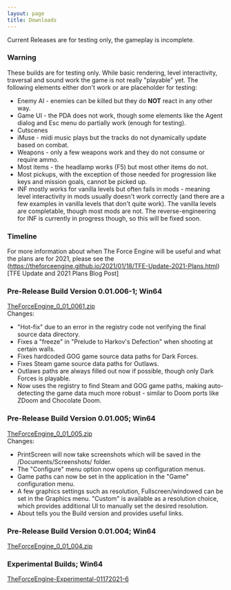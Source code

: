```yaml
---
layout: page
title: Downloads
---
```


Current Releases are for testing only, the gameplay is incomplete.

### Warning
These builds are for testing only. While basic rendering, level interactivity, traversal and sound work the game is not really "playable" yet. The following elements either don't work or are placeholder for testing:
* Enemy AI - enemies can be killed but they do __NOT__ react in any other way.
* Game UI - the PDA does not work, though some elements like the Agent dialog and Esc menu do partially work (enough for testing).
* Cutscenes
* iMuse - midi music plays but the tracks do not dynamically update based on combat.
* Weapons - only a few weapons work and they do not consume or require ammo.
* Most items - the headlamp works (F5) but most other items do not.
* Most pickups, with the exception of those needed for progression like keys and mission goals, cannot be picked up.
* INF mostly works for vanilla levels but often fails in mods - meaning level interactivity in mods usually doesn't work correctly (and there are a few examples in vanilla levels that don't quite work). The vanilla levels are completable, though most mods are not. The reverse-engineering for INF is currently in progress though, so this will be fixed soon.

### Timeline
For more information about when The Force Engine will be useful and what the plans are for 2021, please see the (https://theforceengine.github.io/2021/01/18/TFE-Update-2021-Plans.html)[TFE Update and 2021 Plans Blog Post]

### Pre-Release Build Version 0.01.006-1; Win64
[TheForceEngine_0_01_0061.zip](archive/TheForceEngine_0_01_0061.zip) <br>
Changes:
  * "Hot-fix" due to an error in the registry code not verifying the final source data directory.
  * Fixes a "freeze" in "Prelude to Harkov's Defection" when shooting at certain walls.
  * Fixes hardcoded GOG game source data paths for Dark Forces.
  * Fixes Steam game source data paths for Outlaws.
  * Outlaws paths are always filled out now if possible, though only Dark Forces is playable.
  * Now uses the registry to find Steam and GOG game paths, making auto-detecting the game data much more robust - similar to Doom ports like ZDoom and Chocolate Doom.

### Pre-Release Build Version 0.01.005; Win64
[TheForceEngine_0_01_005.zip](archive/TheForceEngine_0_01_005.zip) <br>
Changes:
  * PrintScreen will now take screenshots which will be saved in the /Documents/Screenshots/ folder.
  * The "Configure" menu option now opens up configuration menus.
  * Game paths can now be set in the application in the "Game" configuration menu.
  * A few graphics settings such as resolution, Fullscreen/windowed can be set in the Graphics menu. "Custom" is available as a resolution choice, which provides additional UI to manually set the desired resolution.
  * About tells you the Build version and provides useful links.

### Pre-Release Build Version 0.01.004; Win64
[TheForceEngine_0_01_004.zip](archive/TheForceEngine_0_01_004.zip)

### Experimental Builds; Win64
[TheForceEngine-Experimental-01172021-6](archive/TheForceEngine-Experimental-01172021-6.zip)
